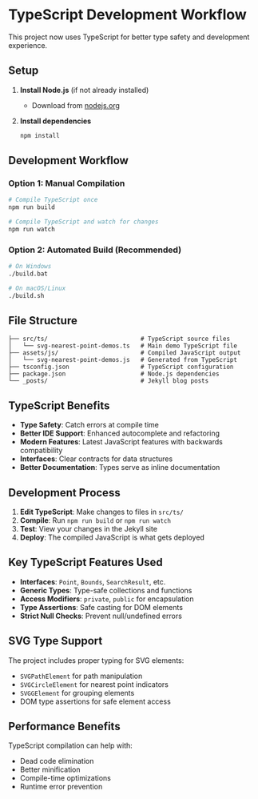 # TypeScript Development Workflow

This project now uses TypeScript for better type safety and development experience.

## Setup

1. **Install Node.js** (if not already installed)
   - Download from [nodejs.org](https://nodejs.org/)

2. **Install dependencies**
   ```bash
   npm install
   ```

## Development Workflow

### Option 1: Manual Compilation
```bash
# Compile TypeScript once
npm run build

# Compile TypeScript and watch for changes
npm run watch
```

### Option 2: Automated Build (Recommended)
```bash
# On Windows
./build.bat

# On macOS/Linux
./build.sh
```

## File Structure

```
├── src/ts/                          # TypeScript source files
│   └── svg-nearest-point-demos.ts   # Main demo TypeScript file
├── assets/js/                       # Compiled JavaScript output
│   └── svg-nearest-point-demos.js   # Generated from TypeScript
├── tsconfig.json                    # TypeScript configuration
├── package.json                     # Node.js dependencies
└── _posts/                          # Jekyll blog posts
```

## TypeScript Benefits

- **Type Safety**: Catch errors at compile time
- **Better IDE Support**: Enhanced autocomplete and refactoring
- **Modern Features**: Latest JavaScript features with backwards compatibility
- **Interfaces**: Clear contracts for data structures
- **Better Documentation**: Types serve as inline documentation

## Development Process

1. **Edit TypeScript**: Make changes to files in `src/ts/`
2. **Compile**: Run `npm run build` or `npm run watch`
3. **Test**: View your changes in the Jekyll site
4. **Deploy**: The compiled JavaScript is what gets deployed

## Key TypeScript Features Used

- **Interfaces**: `Point`, `Bounds`, `SearchResult`, etc.
- **Generic Types**: Type-safe collections and functions
- **Access Modifiers**: `private`, `public` for encapsulation
- **Type Assertions**: Safe casting for DOM elements
- **Strict Null Checks**: Prevent null/undefined errors

## SVG Type Support

The project includes proper typing for SVG elements:
- `SVGPathElement` for path manipulation
- `SVGCircleElement` for nearest point indicators
- `SVGGElement` for grouping elements
- DOM type assertions for safe element access

## Performance Benefits

TypeScript compilation can help with:
- Dead code elimination
- Better minification
- Compile-time optimizations
- Runtime error prevention
